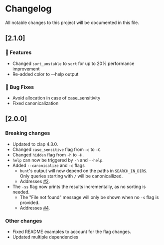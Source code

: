 # Changelog

All notable changes to this project will be documented in this file.

## [2.1.0]

### 🚀 Features

- Changed `sort_unstable` to `sort` for up to 20% performance improvement
- Re-added color to --help output

### 🐛 Bug Fixes

- Avoid allocation in case of case_sensitivity
- Fixed canonicalization

## [2.0.0]
### Breaking changes
- Updated to clap 4.3.0.
- Changed `case_sensitive` flag from `-c` to `-C`.
- Changed `hidden` flag from `-h` to `-H`.
- `help` can now be triggered by `-h` and `--help`.
- Added `--canonicalize` and `-c` flags
  - `hunt`'s output will now depend on the paths in `SEARCH_IN_DIRS`.  
  Only queries starting with `/` will be canonicallized.  
  - Addresses [#2](https://github.com/LyonSyonII/hunt-rs/issues/2).
- The `-ss` flag now prints the results incrementally, as no sorting is needed.  
  - The "File not found" message will only be shown when no `-s` flag is provided.
  - Addresses [#4](https://github.com/LyonSyonII/hunt-rs/issues/4).

### Other changes
- Fixed README examples to account for the flag changes.
- Updated multiple dependencies

<!-- generated by git-cliff -->

<!-- git cliff --unreleased --tag 1.0.0 --prepend CHANGELOG.md >